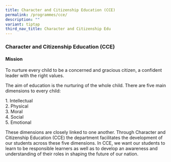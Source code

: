 ```yaml
---
title: Character and Citizenship Education (CCE)
permalink: /programmes/cce/
description: ""
variant: tiptap
third_nav_title: Character and Citizenship Edu
---
```

<h3><strong>Character and Citizenship Education (CCE)</strong></h3>
<h4><strong>Mission</strong></h4>
<p>To nurture every child to be a concerned and gracious citizen, a confident
leader with the right values.</p>
<p>The aim of education is the nurturing of the whole child. There are five
main dimensions to every child:</p>
<p>1. Intellectual
<br>2. Physical
<br>3. Moral
<br>4. Social
<br>5. Emotional</p>
<p>These dimensions are closely linked to one another. Through Character
and Citizenship Education (CCE) the department facilitates the development
of our students across these five dimensions. In CCE, we want our students
to learn to be responsible learners as well as to develop an awareness
and understanding of their roles in shaping the future of our nation.</p>